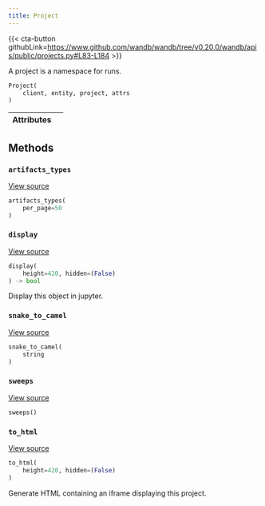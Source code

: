 ```yaml
---
title: Project
---
```


{{< cta-button githubLink=https://www.github.com/wandb/wandb/tree/v0.20.0/wandb/apis/public/projects.py#L83-L184 >}}

A project is a namespace for runs.

```python
Project(
    client, entity, project, attrs
)
```

| Attributes |  |
| :--- | :--- |

## Methods

### `artifacts_types`

[View source](https://www.github.com/wandb/wandb/tree/v0.20.0/wandb/apis/public/projects.py#L116-L118)

```python
artifacts_types(
    per_page=50
)
```

### `display`

[View source](https://www.github.com/wandb/wandb/tree/v0.20.0/wandb/apis/attrs.py#L16-L36)

```python
display(
    height=420, hidden=(False)
) -> bool
```

Display this object in jupyter.

### `snake_to_camel`

[View source](https://www.github.com/wandb/wandb/tree/v0.20.0/wandb/apis/attrs.py#L12-L14)

```python
snake_to_camel(
    string
)
```

### `sweeps`

[View source](https://www.github.com/wandb/wandb/tree/v0.20.0/wandb/apis/public/projects.py#L120-L158)

```python
sweeps()
```

### `to_html`

[View source](https://www.github.com/wandb/wandb/tree/v0.20.0/wandb/apis/public/projects.py#L100-L108)

```python
to_html(
    height=420, hidden=(False)
)
```

Generate HTML containing an iframe displaying this project.
